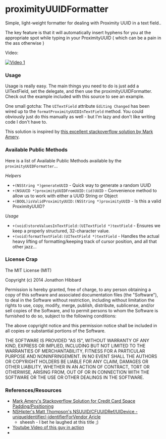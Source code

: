 proximityUUIDFormatter
======================

Simple, light-weight formatter for dealing with Proximity UUID in a text field..

The key feature is that it will automatically insert hyphens for you at the appropriate spot while typing in your ProximityUUID ( which can be a pain in the ass otherwise )


Video:

[![Video 1](http://img.youtube.com/vi/aFu2nWhVZwc/0.jpg)](https://www.youtube.com/watch?v=aFu2nWhVZwc)


### Usage
Usage is really easy.  The main things you need to do is just add a UITextField, set the delegate, and then use the proximityUUIDFormatter.  Check out the example included with this source to see an example.

One small gotcha: The `UITextField` attribute `Editing Changed` has been wired up to the `formatProximityUUIDInTextField` method.  You could obviously just do this manually as well - but I'm lazy and don't like writing code I don't have to.

This solution is inspired by [this excellent stackoverflow solution by Mark Amery](http://stackoverflow.com/questions/12083605/formatting-a-uitextfield-for-credit-card-input-like-xxxx-xxxx-xxxx-xxxx/19161529#19161529).


### Available Public Methods

Here is a list of Available Public Methods available by the `proximityUUIDFormatter`...

*Helpers*
* `+(NSString *)generateUUID` - Quick way to generate a random UUID
* `+(NSUUID *)proximityUUIDFromUUID:(id)UUID` -  Convenience method to allow us to work with either a UUID String or Object
* `+(BOOL)isValidProximityUUID:(NSString *)proximityUUID` - Is this a valid ProximityUUID?

*Usage*
* `+(void)storeValuesInTextField:(UITextField *)textField` - Ensures we keep a properly structured, 32-character value.
* `+(void)formatTextField:(UITextField *)textField` - Handles the actual heavy lifting of formatting/keeping track of cursor position, and all that other jazz...



### License Crap

The MIT License (MIT)

Copyright (c) 2014 Jonathon Hibbard

Permission is hereby granted, free of charge, to any person obtaining a copy
of this software and associated documentation files (the "Software"), to deal
in the Software without restriction, including without limitation the rights
to use, copy, modify, merge, publish, distribute, sublicense, and/or sell
copies of the Software, and to permit persons to whom the Software is
furnished to do so, subject to the following conditions:

The above copyright notice and this permission notice shall be included in all
copies or substantial portions of the Software.

THE SOFTWARE IS PROVIDED "AS IS", WITHOUT WARRANTY OF ANY KIND, EXPRESS OR
IMPLIED, INCLUDING BUT NOT LIMITED TO THE WARRANTIES OF MERCHANTABILITY,
FITNESS FOR A PARTICULAR PURPOSE AND NONINFRINGEMENT. IN NO EVENT SHALL THE
AUTHORS OR COPYRIGHT HOLDERS BE LIABLE FOR ANY CLAIM, DAMAGES OR OTHER
LIABILITY, WHETHER IN AN ACTION OF CONTRACT, TORT OR OTHERWISE, ARISING FROM,
OUT OF OR IN CONNECTION WITH THE SOFTWARE OR THE USE OR OTHER DEALINGS IN THE
SOFTWARE.


### References/Resources

* [Mark Amery's Stackoverflow Solution for Credit Card Space Padding/Positioning](http://stackoverflow.com/questions/12083605/formatting-a-uitextfield-for-credit-card-input-like-xxxx-xxxx-xxxx-xxxx/19161529#19161529)
* [NSHipter's Matt Thompson's NSUUID/CFUUIDRef/UIDevice -uniqueIdentifier/-identifierForVendor Aricle](http://nshipster.com/uuid-udid-unique-identifier/)
  * sheesh - I bet he laughed at this title ;)
* [Youtube Video of this guy in action](https://www.youtube.com/watch?v=aFu2nWhVZwc)
* 
